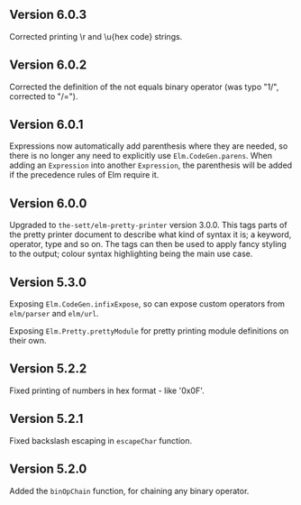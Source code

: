 ## Version 6.0.3

Corrected printing \r and \u{hex code} strings.

## Version 6.0.2

Corrected the definition of the not equals binary operator (was typo "1/", corrected to "/=").

## Version 6.0.1

Expressions now automatically add parenthesis where they are needed, so there
is no longer any need to explicitly use `Elm.CodeGen.parens`. When adding an
`Expression` into another `Expression`, the parenthesis will be added if the
precedence rules of Elm require it.

## Version 6.0.0

Upgraded to `the-sett/elm-pretty-printer` version 3.0.0. This tags parts
of the pretty printer document to describe what kind of syntax it is; a
keyword, operator, type and so on. The tags can then be used to apply
fancy styling to the output; colour syntax highlighting being the main
use case.

## Version 5.3.0

Exposing `Elm.CodeGen.infixExpose`, so can expose custom operators from `elm/parser` and `elm/url`.

Exposing `Elm.Pretty.prettyModule` for pretty printing module definitions on
their own.

## Version 5.2.2

Fixed printing of numbers in hex format - like '0x0F'.

## Version 5.2.1

Fixed backslash escaping in `escapeChar` function.

## Version 5.2.0

Added the `binOpChain` function, for chaining any binary operator.
